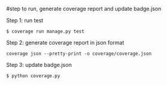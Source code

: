 #step to run, generate coverage report and update badge.json

Step 1: run test
```
$ coverage run manage.py test
```
Step 2: generate coverage report in json format
```
coverage json --pretty-print -o coverage/coverage.json 
```
Step 3: update badge.json
```
$ python coverage.py
```

